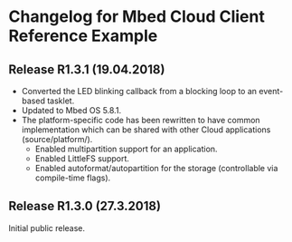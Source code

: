 # Changelog for Mbed Cloud Client Reference Example

## Release R1.3.1 (19.04.2018)

* Converted the LED blinking callback from a blocking loop to an event-based tasklet.
* Updated to Mbed OS 5.8.1.
* The platform-specific code has been rewritten to have common implementation which can be shared with other Cloud applications (source/platform/).
  * Enabled multipartition support for an application.
  * Enabled LittleFS support.
  * Enabled autoformat/autopartition for the storage (controllable via compile-time flags).

## Release R1.3.0 (27.3.2018)

Initial public release.

